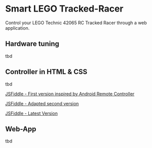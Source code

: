 # Smart LEGO Tracked-Racer

Control your LEGO Technic 42065 RC Tracked Racer through a web application.

## Hardware tuning

tbd

## Controller in HTML & CSS

tbd

[JSFiddle - First version inspired by Android Remote Controller](https://jsfiddle.net/hunsalz/eg8L16uk/)

[JSFiddle - Adapted second version](https://jsfiddle.net/hunsalz/xh6ny11p/)

[JSFiddle - Latest Version](https://jsfiddle.net/hunsalz/1tgfpvgL/)

## Web-App

tbd
